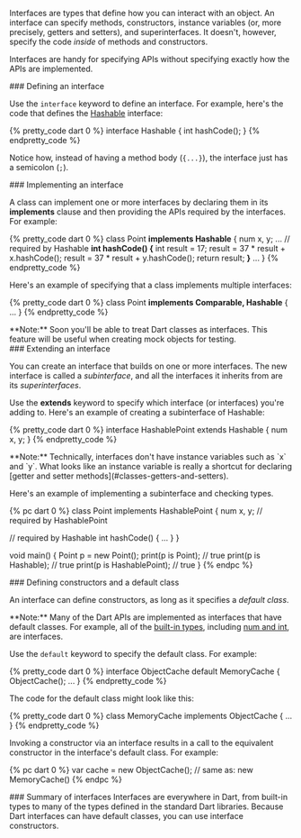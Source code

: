 Interfaces are types that define how you can interact with an object.
An interface can specify methods,
constructors,
instance variables
(or, more precisely, getters and setters),
and superinterfaces.
It doesn't, however, specify the code _inside_ of
methods and constructors.

Interfaces are handy for specifying APIs
without specifying exactly how the APIs are implemented.


<section id="interfaces-defining" markdown="1">
### Defining an interface

Use the `interface` keyword to define an interface.
For example, here's the code that defines the
[Hashable](http://api.dartlang.org/dart_core/Hashable.html) interface:

{% pretty_code dart 0 %}
interface Hashable {
  int hashCode();
}
{% endpretty_code %}

Notice how, instead of having a method body (`{...}`),
the interface just has a semicolon (`;`).
</section>


<section id="interfaces-implementing" markdown="1">
### Implementing an interface

A class can implement one or more interfaces
by declaring them in its **implements** clause
and then providing the APIs required by the interfaces.
For example:

{% pretty_code dart 0 %}
class Point <b>implements Hashable</b> {
  num x, y;
  ...
  // required by Hashable
  <b>int hashCode() {</b>
    int result = 17;
    result = 37 * result + x.hashCode();
    result = 37 * result + y.hashCode();
    return result;
  <b>}</b>
  ...
}
{% endpretty_code %}

Here's an example of
specifying that a class implements multiple interfaces:

{% pretty_code dart 0 %}
class Point <b>implements Comparable, Hashable</b> {
  ...
}
{% endpretty_code %}

<aside class="note" markdown="1">
  **Note:**
  Soon you'll be able to treat Dart classes as interfaces.
  This feature will be useful when creating mock objects for testing.
</aside>

</section>


<section id="interfaces-extending" markdown="1">
### Extending an interface

You can create an interface
that builds on one or more interfaces.
The new interface is called a _subinterface_,
and all the interfaces it inherits from are its _superinterfaces_.

Use the **extends** keyword
to specify which interface (or interfaces) you're adding to.
Here's an example of creating a subinterface of Hashable:

{% pretty_code dart 0 %}
interface HashablePoint extends Hashable {
  num x, y;
}
{% endpretty_code %}

<aside class="note" markdown="1">
  **Note:**
  Technically, interfaces don't have instance variables
  such as `x` and `y`.
  What looks like an instance variable is really a
  shortcut for declaring
  [getter and setter methods](#classes-getters-and-setters).
</aside>

Here's an example of implementing a subinterface
and checking types.

{% pc dart 0 %}
class Point implements HashablePoint {
  num x, y; // required by HashablePoint

  // required by Hashable
  int hashCode() {
    ...
  }
}

void main() {
  Point p = new Point();
  print(p is Point);          // true
  print(p is Hashable);       // true
  print(p is HashablePoint);  // true
}
{% endpc %}
</section>


<section id="interfaces-default-class" markdown="1">
### Defining constructors and a default class

An interface can define constructors,
as long as it specifies a _default class_.

<aside class="note" markdown="1">
  **Note:**
  Many of the Dart APIs are implemented as
  interfaces that have default classes.
  For example, all of the <a href="#built-in-types">built-in types</a>,
  including <a href="#numbers">num and int</a>, are interfaces.
</aside>

Use the `default` keyword to specify
the default class.
For example:

{% pretty_code dart 0 %}
interface ObjectCache default MemoryCache {
  ObjectCache();
  ...
}
{% endpretty_code %}

The code for the default class might look like this:

{% pretty_code dart 0 %}
class MemoryCache implements ObjectCache {
  ...
}
{% endpretty_code %}

Invoking a constructor via an interface
results in a call to the equivalent constructor
in the interface's default class.
For example:

{% pc dart 0 %}
var cache = new ObjectCache(); // same as: new MemoryCache()
{% endpc %}

</section>


<section id="interfaces-summary" markdown="1">
### Summary of interfaces
Interfaces are everywhere in Dart,
from built-in types to
many of the types defined in the standard Dart libraries.
Because Dart interfaces can have default classes,
you can use interface constructors.
</section>
